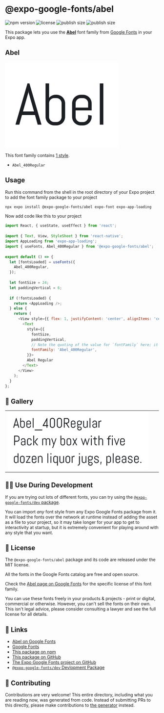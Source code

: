 # @expo-google-fonts/abel

![npm version](https://flat.badgen.net/npm/v/@expo-google-fonts/abel)
![license](https://flat.badgen.net/github/license/expo/google-fonts)
![publish size](https://flat.badgen.net/packagephobia/install/@expo-google-fonts/abel)
![publish size](https://flat.badgen.net/packagephobia/publish/@expo-google-fonts/abel)

This package lets you use the [**Abel**](https://fonts.google.com/specimen/Abel) font family from [Google Fonts](https://fonts.google.com/) in your Expo app.

## Abel

![Abel](./font-family.png)

This font family contains [1 style](#-gallery).

- `Abel_400Regular`

## Usage

Run this command from the shell in the root directory of your Expo project to add the font family package to your project
```sh
npx expo install @expo-google-fonts/abel expo-font expo-app-loading
```

Now add code like this to your project
```js
import React, { useState, useEffect } from 'react';

import { Text, View, StyleSheet } from 'react-native';
import AppLoading from 'expo-app-loading';
import { useFonts, Abel_400Regular } from '@expo-google-fonts/abel';

export default () => {
  let [fontsLoaded] = useFonts({
    Abel_400Regular,
  });

  let fontSize = 24;
  let paddingVertical = 6;

  if (!fontsLoaded) {
    return <AppLoading />;
  } else {
    return (
      <View style={{ flex: 1, justifyContent: 'center', alignItems: 'center' }}>
        <Text
          style={{
            fontSize,
            paddingVertical,
            // Note the quoting of the value for `fontFamily` here; it expects a string!
            fontFamily: 'Abel_400Regular',
          }}>
          Abel Regular
        </Text>
      </View>
    );
  }
};

```

## 🔡 Gallery


||||
|-|-|-|
|![Abel_400Regular](./Abel_400Regular.ttf.png)||||


## 👩‍💻 Use During Development

If you are trying out lots of different fonts, you can try using the [`@expo-google-fonts/dev` package](https://github.com/expo/google-fonts/tree/master/font-packages/dev#readme).

You can import *any* font style from any Expo Google Fonts package from it. It will load the fonts
over the network at runtime instead of adding the asset as a file to your project, so it may take longer
for your app to get to interactivity at startup, but it is extremely convenient
for playing around with any style that you want.

## 📖 License

The `@expo-google-fonts/abel` package and its code are released under the MIT license.

All the fonts in the Google Fonts catalog are free and open source.

Check the [Abel page on Google Fonts](https://fonts.google.com/specimen/Abel) for the specific license of this font family.

You can use these fonts freely in your products & projects - print or digital, commercial or otherwise. However, you can't sell the fonts on their own. This isn't legal advice, please consider consulting a lawyer and see the full license for all details.

## 🔗 Links

- [Abel on Google Fonts](https://fonts.google.com/specimen/Abel)
- [Google Fonts](https://fonts.google.com/)
- [This package on npm](https://www.npmjs.com/package/@expo-google-fonts/abel)
- [This package on GitHub](https://github.com/expo/google-fonts/tree/master/font-packages/abel)
- [The Expo Google Fonts project on GitHub](https://github.com/expo/google-fonts)
- [`@expo-google-fonts/dev` Devlopment Package](https://github.com/expo/google-fonts/tree/master/font-packages/dev)

## 🤝 Contributing

Contributions are very welcome! This entire directory, including what you are reading now, was generated from code. Instead of submitting PRs to this directly, please make contributions to [the generator](https://github.com/expo/google-fonts/tree/master/packages/generator) instead.
